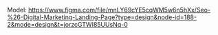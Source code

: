 Model:
https://www.figma.com/file/mnLY69cYE5cqWM5w6n5hXx/Seo-%26-Digital-Marketing-Landing-Page?type=design&node-id=188-2&mode=design&t=jorzcGTWI85UUsNq-0

